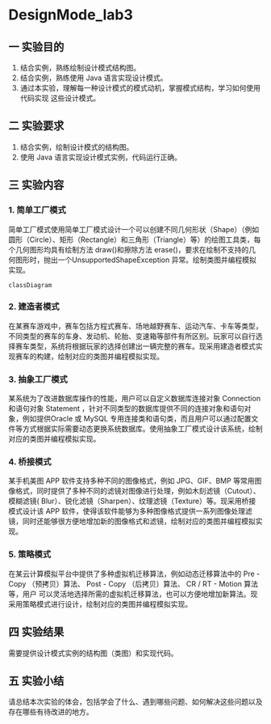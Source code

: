# DesignMode_lab3
## 一 实验目的
1. 结合实例，熟练绘制设计模式结构图。
2. 结合实例，熟练使用 Java 语言实现设计模式。
3. 通过本实验，理解每一种设计模式的模式动机，掌握模式结构，学习如何使用代码实现
   这些设计模式。 
## 二 实验要求
1. 结合实例，绘制设计模式的结构图。
2. 使用 Java 语言实现设计模式实例，代码运行正确。 
## 三 实验内容
### 1. 简单工厂模式
   简单工厂模式使用简单工厂模式设计一个可以创建不同几何形状（Shape）（例如圆形（Circle）、矩形（Rectangle）和三角形（Triangle）等）的绘图工具类，每个几何图形均具有绘制方法 draw()和擦除方法 erase()，要求在绘制不支持的几何图形时，抛出一个UnsupportedShapeException 异常。绘制类图并编程模拟实现。
   ```merind
   classDiagram
   
   ```
### 2. 建造者模式
   在某赛车游戏中，赛车包括方程式赛车、场地越野赛车、运动汽车、卡车等类型，不同类型的赛车的车身、发动机、轮胎、变速箱等部件有所区别。玩家可以自行选择赛车类型，系统将根据玩家的选择创建出一辆完整的赛车。现采用建造者模式实现赛车的构建，绘制对应的类图并编程模拟实现。
### 3. 抽象工厂模式
   某系统为了改进数据库操作的性能，用户可以自定义数据库连接对象 Connection 和语句对象 Statement ，针对不同类型的数据库提供不同的连接对象和语句对象，例如提供Oracle 或 MySQL 专用连接类和语句类，而且用户可以通过配置文件等方式根据实际需要动态更换系统数据库。使用抽象工厂模式设计该系统，绘制对应的类图并编程模拟实现。
### 4. 桥接模式
   某手机美图 APP 软件支持多种不同的图像格式，例如 JPG、GIF、BMP 等常用图像格式，同时提供了多种不同的滤镜对图像进行处理，例如木刻滤镜（Cutout）、模糊滤镜( Blur）、锐化滤镜（Sharpen）、纹理滤镜（Texture）等。现采用桥接模式设计该 APP 软件，使得该软件能够为多种图像格式提供一系列图像处理滤镜，同时还能够很方便地增加新的图像格式和滤镜，绘制对应的类图并编程模拟实现。
### 5. 策略模式
   在某云计算模拟平台中提供了多种虚拟机迁移算法，例如动态迁移算法中的 Pre - Copy （预拷贝）算法、 Post - Copy （后拷贝）算法、 CR / RT - Motion 算法等，用户
   可以灵活地选择所需的虚拟机迁移算法，也可以方便地增加新算法。现采用策略模式进行设计，绘制对应的类图并编程模拟实现。 
## 四 实验结果
   需要提供设计模式实例的结构图（类图）和实现代码。 
## 五 实验小结
   请总结本次实验的体会，包括学会了什么、遇到哪些问题、如何解决这些问题以及存在哪些有待改进的地方。
